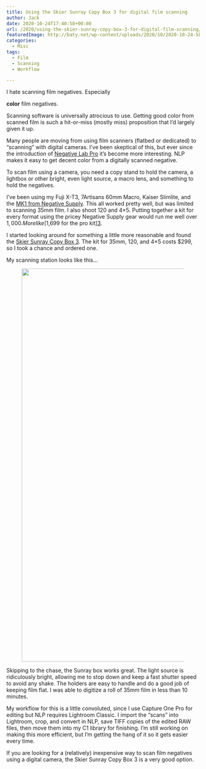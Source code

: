 ```yaml
---
title: Using the Skier Sunray Copy Box 3 for digital film scanning
author: Jack
date: 2020-10-24T17:40:58+00:00
url: /2020/using-the-skier-sunray-copy-box-3-for-digital-film-scanning/
featuredImage: http://baty.net/wp-content/uploads/2020/10/2020-10-24-Skier-Sunray-scanning-box02-scaled-1.jpg
categories:
  - Misc
tags:
  - Film
  - Scanning
  - Workflow

---
```

<!--kg-card-begin: html-->I hate scanning film negatives. Especially 

__color__ film negatives.

Scanning software is universally atrocious to use. Getting good color from scanned film is such a hit-or-miss (mostly miss) proposition that I’d largely given it up.

Many people are moving from using film scanners (flatbed or dedicated) to “scanning” with digital cameras. I’ve been skeptical of this, but ever since the introduction of [Negative Lab Pro][1] it’s become more interesting. NLP makes it easy to get decent color from a digitally scanned negative.

To scan film using a camera, you need a copy stand to hold the camera, a lightbox or other bright, even light source, a macro lens, and something to hold the negatives.

I’ve been using my Fuji X-T3, 7Artisans 60mm Macro, Kaiser Slimlite, and the [MK1 from Negative Supply][2]. This all worked pretty well, but was limited to scanning 35mm film. I also shoot 120 and 4×5. Putting together a kit for every format using the pricey Negative Supply gear would run me well over $1,000. More like [$1,699 for the pro kit][3].

I started looking around for something a little more reasonable and found the [Skier Sunray Copy Box 3][4]. The kit for 35mm, 120, and 4×5 costs $299, so I took a chance and ordered one.

My scanning station looks like this…<figure class="wp-block-image size-large kg-card kg-image-card">

<img loading="lazy" width="819" height="1024" src="https://new.copingmechanism.com/wp-content/uploads/2021/03/2020-10-20-Sunray-lightbox-scanning-station01-1-819x1024.jpg" alt="" class="wp-image-48" srcset="/content/images/wordpress/2021/03/2020-10-20-Sunray-lightbox-scanning-station01-1-819x1024.jpg 819w, /content/images/wordpress/2021/03/2020-10-20-Sunray-lightbox-scanning-station01-1-240x300.jpg 240w, /content/images/wordpress/2021/03/2020-10-20-Sunray-lightbox-scanning-station01-1-768x960.jpg 768w, /content/images/wordpress/2021/03/2020-10-20-Sunray-lightbox-scanning-station01-1-1229x1536.jpg 1229w, /content/images/wordpress/2021/03/2020-10-20-Sunray-lightbox-scanning-station01-1-1200x1500.jpg 1200w, /content/images/wordpress/2021/03/2020-10-20-Sunray-lightbox-scanning-station01-1.jpg 1638w" sizes="(max-width: 819px) 100vw, 819px" /> </figure> 

Skipping to the chase, the Sunray box works great. The light source is ridiculously bright, allowing me to stop down and keep a fast shutter speed to avoid any shake. The holders are easy to handle and do a good job of keeping film flat. I was able to digitize a roll of 35mm film in less than 10 minutes.

My workflow for this is a little convoluted, since I use Capture One Pro for editing but NLP requires Lightroom Classic. I import the “scans” into Lightroom, crop, and convert in NLP, save TIFF copies of the edited RAW files, then move them into my C1 library for finishing. I’m still working on making this more efficient, but I’m getting the hang of it so it gets easier every time.

If you are looking for a (relatively) inexpensive way to scan film negatives using a digital camera, the Skier Sunray Copy Box 3 is a very good option.

<!--kg-card-end: html-->

 [1]: https://www.negativelabpro.com/
 [2]: https://www.negative.supply/35mm
 [3]: https://www.negative.supply/shop/the-advanced-kit-for-scanning-up-to-4x5-with-light-source-pro
 [4]: http://www.skier.com.tw/web/shop/shop_in.jsp?pd_id=PD1599470623293